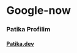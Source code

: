 # Google-now

<h3>Patika Profilim</h3>
<h4><a href=”https://app.patika.dev/yaseminceyln”>Patika.dev</a></h4>
